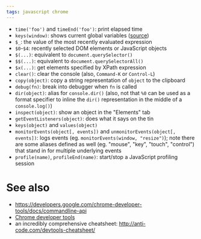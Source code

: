 ```yaml
---
tags: javascript chrome
---
```


-   `time('foo')` and `timeEnd('foo')`: print elapsed time
-   `keys(window)`: shows current global variables ([source](https://twitter.com/ChromiumDev/status/423880231758213120))
-   `$_`: the value of the most recently evaluated expression
-   `$0`-`$4`: recently selected DOM elements or JavaScript objects
-   `$(...)`: equivalent to `document.querySelector()`
-   `$$(...)`: equivalent to `document.querySelectorAll()`
-   `$x(...)`: get elements specified by XPath expression
-   `clear()`: clear the console (also, `Command-K` or `Control-L`)
-   `copy(object)`: copy a string representation of `object` to the clipboard
-   `debug(fn)`: break into debugger when `fn` is called
-   `dir(object)`: alias for `console.dir()` (also, not that `%0` can be used as a format specifier to inline the `dir()` representation in the middle of a `console.log()`)
-   `inspect(object)`: show an object in the "Elements" tab
-   `getEventListeners(object)`: does what it says on the tin
-   `keys(object)` and `values(object)`
-   `monitorEvents(object[, events])` and `unmonitorEvents(object[, events])`: logs events (eg. `monitorEvents(window, "resize")`); note there are some aliases defined as well (eg. "mouse", "key", "touch", "control") that stand in for multiple underlying events
-   `profile(name)`, `profileEnd(name)`: start/stop a JavaScript profiling session

# See also

-   <https://developers.google.com/chrome-developer-tools/docs/commandline-api>
-   [Chrome developer tools](/wiki/Chrome_developer_tools)
-   an incredibly comprehensive cheatsheet: <http://anti-code.com/devtools-cheatsheet/>

